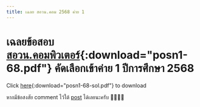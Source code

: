 ```yaml
---
title: เฉลย สอวน.คอม 2568 ค่าย 1
---
```


# เฉลยข้อสอบ [สอวน.คอมพิวเตอร์](../assets/posn1-68.pdf){:download="posn1-68.pdf"} คัดเลือกเข้าค่าย 1 ปีการศึกษา 2568

Click [here](../assets/posn1-68-sol.pdf){:download="posn1-68-sol.pdf"} to download
<object class="pdfshow" data="/assets/posn1-68-sol.pdf" type="application/pdf">
</object>

หากมีข้อสงสัย comment ไว้ใต้ [post](https://www.facebook.com/share/p/1Nbt3UyVQ2/) ได้เลยนะครับ 🙇‍♂️🙇‍♂️
